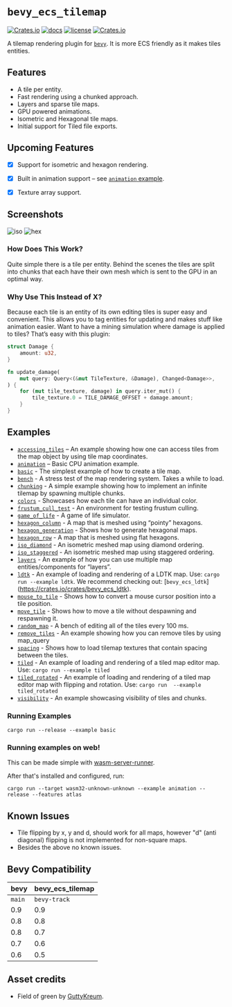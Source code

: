 # `bevy_ecs_tilemap`

[![Crates.io](https://img.shields.io/crates/v/bevy_ecs_tilemap)](https://crates.io/crates/bevy_ecs_tilemap)
[![docs](https://docs.rs/bevy_ecs_tilemap/badge.svg)](https://docs.rs/bevy_ecs_tilemap/)
[![license](https://img.shields.io/badge/license-MIT-blue.svg)](https://github.com/StarArawn/bevy_ecs_tilemap/blob/main/LICENSE)
[![Crates.io](https://img.shields.io/crates/d/bevy_ecs_tilemap)](https://crates.io/crates/bevy_ecs_tilemap)

A tilemap rendering plugin for [`bevy`](https://bevyengine.org/). It is more ECS friendly as it makes tiles entities.

## Features
 - A tile per entity.
 - Fast rendering using a chunked approach.
 - Layers and sparse tile maps.
 - GPU powered animations.
 - Isometric and Hexagonal tile maps.
 - Initial support for Tiled file exports.

## Upcoming Features
 - [x] Support for isometric and hexagon rendering.
 - [x] Built in animation support  – see [`animation` example](examples/animation.rs).
 - [x] Texture array support.


## Screenshots
![iso](screenshots/iso.png)
![hex](screenshots/hex.png)

### How Does This Work?
Quite simple there is a tile per entity. Behind the scenes the tiles are split into chunks that each have their own mesh which is sent to the GPU in an optimal way.

### Why Use This Instead of X?
Because each tile is an entity of its own editing tiles is super easy and convenient. This allows you to tag entities for updating and makes stuff like animation easier. Want to have a mining simulation where damage is applied to tiles? That’s easy with this plugin:

```rust
struct Damage {
    amount: u32,
}

fn update_damage(
    mut query: Query<(&mut TileTexture, &Damage), Changed<Damage>>,
) {
    for (mut tile_texture, damage) in query.iter_mut() {
        tile_texture.0 = TILE_DAMAGE_OFFSET + damage.amount;
    }
}
```

## Examples
 - [`accessing_tiles`](examples/accessing_tiles.rs) – An example showing how one can access tiles from the map object by using tile map coordinates.
 - [`animation`](examples/animation.rs) – Basic CPU animation example.
 - [`basic`](examples/basic.rs) - The simplest example of how to create a tile map.
 - [`bench`](examples/bench.rs) - A stress test of the map rendering system. Takes a while to load.
 - [`chunking`](examples/chunking.rs) - A simple example showing how to implement an infinite tilemap by spawning multiple chunks.
 - [`colors`](examples/colors.rs) - Showcases how each tile can have an individual color.
 - [`frustum_cull_test`](examples/frustum_cull_test.rs) - An environment for testing frustum culling.
 - [`game_of_life`](examples/game_of_life.rs) - A game of life simulator.
 - [`hexagon_column`](examples/hexagon_column.rs) - A map that is meshed using “pointy” hexagons.
 - [`hexagon_generation`](examples/hexagon_generation.rs) - Shows how to generate hexagonal maps.
 - [`hexagon_row`](examples/hexagon_row.rs) - A map that is meshed using flat hexagons.
 - [`iso_diamond`](examples/iso_diamond.rs) - An isometric meshed map using diamond ordering.
 - [`iso_staggered`](examples/iso_staggered.rs) - An isometric meshed map using staggered ordering.
 - [`layers`](examples/layers.rs) - An example of how you can use multiple map entities/components for “layers”.
 - [`ldtk`](examples/ldtk.rs) - An example of loading and rendering of a LDTK map. Use: `cargo run --example ldtk`. We recommend checking out: [`bevy_ecs_ldtk`] (https://crates.io/crates/bevy_ecs_ldtk).
 - [`mouse_to_tile`](examples/mouse_to_tile.rs) - Shows how to convert a mouse cursor position into a tile position.
 - [`move_tile`](examples/move_tile.rs) - Shows how to move a tile without despawning and respawning it.
 - [`random_map`](examples/random_map.rs) - A bench of editing all of the tiles every 100 ms.
 - [`remove_tiles`](examples/remove_tiles.rs) - An example showing how you can remove tiles by using map_query
 - [`spacing`](examples/spacing.rs) - Shows how to load tilemap textures that contain spacing between the tiles.
 - [`tiled`](examples/tiled.rs) - An example of loading and rendering of a tiled map editor map. Use: `cargo run --example tiled`
 - [`tiled_rotated`](examples/tiled_rotated.rs) - An example of loading and rendering of a tiled map editor map with flipping and rotation. Use: `cargo run  --example tiled_rotated`
 - [`visibility`](examples/visibility.rs) - An example showcasing visibility of tiles and chunks.

### Running Examples

```
cargo run --release --example basic
```

### Running examples on web!

This can be made simple with [wasm-server-runner](https://github.com/jakobhellermann/wasm-server-runner).

After that's installed and configured, run:
```
cargo run --target wasm32-unknown-unknown --example animation --release --features atlas
```

## Known Issues
 - Tile flipping by x, y and d, should work for all maps, however "d" (anti diagonal) flipping is not implemented for non-square maps.
 - Besides the above no known issues.

## Bevy Compatibility

|bevy|bevy_ecs_tilemap|
|---|---|
|`main`|`bevy-track`|
|0.9|0.9|
|0.8|0.8|
|0.8|0.7|
|0.7|0.6|
|0.6|0.5|

## Asset credits
 - Field of green by [GuttyKreum](https://guttykreum.itch.io/).
